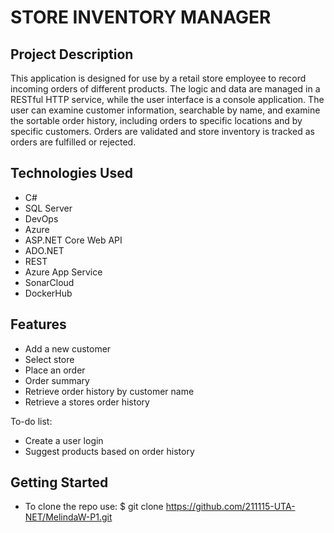 # STORE INVENTORY MANAGER

## Project Description

This application is designed for use by a retail store employee to record incoming orders of different products. The logic and data are managed in a RESTful HTTP service, while the user interface is a console application. The user can examine customer information, searchable by name, and examine the sortable order history, including orders to specific locations and by specific customers. Orders are validated and store inventory is tracked as orders are fulfilled or rejected.

## Technologies Used

* C#
* SQL Server
* DevOps
* Azure
* ASP.NET Core Web API
* ADO.NET
* REST
* Azure App Service
* SonarCloud
* DockerHub

## Features

* Add a new customer
* Select store
* Place an order
* Order summary
* Retrieve order history by customer name
* Retrieve a stores order history

To-do list:
* Create a user login
* Suggest products based on order history

## Getting Started

* To clone the repo use:
  $ git clone https://github.com/211115-UTA-NET/MelindaW-P1.git
